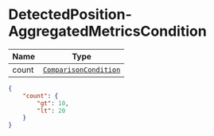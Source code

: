 # DetectedPosition-AggregatedMetricsCondition

Name        |Type      
------------|----------
count | [`ComparisonCondition`](/api/reference/data-modelsata-models/common/comparison-condition.md) 

```json
{
    "count": {
        "gt": 10,
        "lt": 20
    }
}
```
